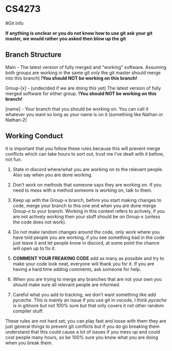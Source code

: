 # CS4273

#Git Info

**If anything is unclear or you do not know how to use git ask your git master, we would rather you asked then blow up the git**

## Branch Structure

Main - The latest version of fully merged and “working” software. Assuming both groups are working in the same git only the git master should merge into this branch) **!You should NOT be working on this branch!**

Group-[x] - (undecided if we are doing this yet) The latest version of fully merged software for either group. **!You should NOT be working on this branch!**

[name] - Your branch that you should be working on. You can call it whatever you want so long as your name is on it (something like Nathan or Nathan-2)

## Working Conduct

It is important that you follow these rules because this will prevent merge conflicts which can take hours to sort out, trust me I’ve dealt with it before, not fun.

1) State in discord where/what you are working on to the relevant people. Also say when you are done working.

2) Don’t work on methods that someone says they are working on. If you need to mess with a method someone is working on, talk to them.

3) Keep up with the Group-x branch, before you start making changes to code, merge your branch to this one and when you are done merge Group-x to your branch. Working in this context refers to actively, if you are not actively working then your stuff should be on Group-x (unless the code does not work).
4) Do not make random changes around the code, only work where you have told people you are working, if you see something bad in the code just leave it and let people know in discord, at some point the chance will open up to fix it.

5) **COMMENT YOUR FREAKING CODE** add as many as possible and try to make your code look neat, everyone will thank you for it. If you are having a hard time adding comments, ask someone for help.

6) When you are trying to merge any branches that are not your own you should make sure all relevant people are informed.

7) Careful what you add to tracking, we don’t want something like add _pycache_. This is mainly an issue if you use git in vscode, I think _pycache_ is in gitinore but not 100% sure but that only covers it not other random compiler stuff.

These rules are not hard set; you can play fast and loose with them they are just general things to prevent git conflicts but if you do go breaking them understand that this could cause a lot of issues if you mess up and could cost people many hours, so be 100% sure you know what you are doing when you break them.


